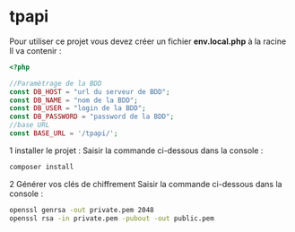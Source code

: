 # tpapi
Pour utiliser ce projet vous devez créer un fichier **env.local.php** à la racine
Il va contenir :
```php
<?php

//Paramètrage de la BDD
const DB_HOST = "url du serveur de BDD";
const DB_NAME = "nom de la BDD";
const DB_USER = "login de la BDD";
const DB_PASSWORD = "password de la BDD";
//base URL
const BASE_URL = '/tpapi/';
```
1 installer le projet :
Saisir la commande ci-dessous dans la console :

```bash
composer install
```
2 Générer vos clés de chiffrement
Saisir la commande ci-dessous dans la console :
```bash
openssl genrsa -out private.pem 2048
openssl rsa -in private.pem -pubout -out public.pem
```